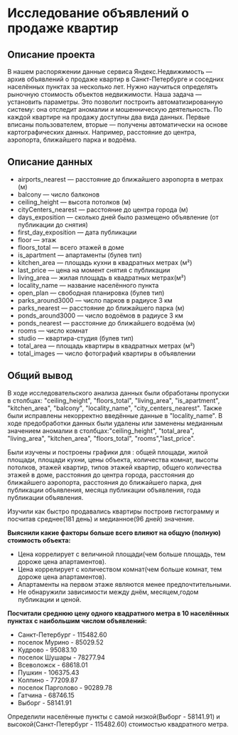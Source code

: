 # Исследование объявлений о продаже квартир
## Описание проекта
В нашем распоряжении данные сервиса Яндекс.Недвижимость — архив объявлений о продаже квартир в Санкт-Петербурге и соседних населённых пунктах за несколько лет. Нужно научиться определять рыночную стоимость объектов недвижимости. Наша задача — установить параметры. Это позволит построить автоматизированную систему: она отследит аномалии и мошенническую деятельность. По каждой квартире на продажу доступны два вида данных. Первые вписаны пользователем, вторые — получены автоматически на основе картографических данных. Например, расстояние до центра, аэропорта, ближайшего парка и водоёма.
## Описание данных
- airports_nearest — расстояние до ближайшего аэропорта в метрах (м)
- balcony — число балконов
- ceiling_height — высота потолков (м)
- cityCenters_nearest — расстояние до центра города (м)
- days_exposition — сколько дней было размещено объявление (от публикации до снятия)
- first_day_exposition — дата публикации
- floor — этаж
- floors_total — всего этажей в доме
- is_apartment — апартаменты (булев тип)
- kitchen_area — площадь кухни в квадратных метрах (м²)
- last_price — цена на момент снятия с публикации
- living_area — жилая площадь в квадратных метрах(м²)
- locality_name — название населённого пункта
- open_plan — свободная планировка (булев тип)
- parks_around3000 — число парков в радиусе 3 км
- parks_nearest — расстояние до ближайшего парка (м)
- ponds_around3000 — число водоёмов в радиусе 3 км
- ponds_nearest — расстояние до ближайшего водоёма (м)
- rooms — число комнат
- studio — квартира-студия (булев тип)
- total_area — площадь квартиры в квадратных метрах (м²)
- total_images — число фотографий квартиры в объявлении

## Общий вывод
В ходе исследовательского анализа данных были обработаны пропуски в столбцах: "ceiling_height", "floors_total", "living_area", "is_apartment", "kitchen_area", "balcony", "locality_name", "city_сenters_nearest". Также были исправлены некорректно введённые данные в "locality_name". В ходе предобработки данных были удалены или заменены медианным значением аномалии в столбцах:"ceiling_height", "total_area", "living_area", "kitchen_area", "floors_total", "rooms","last_price".

Были изучены и построены графики для : общей площади, жилой площади, площади кухни, цены объекта, количества комнат, высоты потолков, этажей квартир, типов этажей квартир, общего количества этажей в доме, расстояния до центра города, расстояния до ближайшего аэропорта, расстояния до ближайшего парка, дня публикации объявления, месяца публикации объявления, года публикации объявления.

Изучили как быстро продавались квартиры построив гистограмму и посчитав среднее(181 день) и медианное(96 дней) значение.

**Выяснили какие факторы больше всего влияют на общую (полную) стоимость объекта:**
- Цена коррелирует с величиной площади(чем больше площадь, тем дороже цена апартаментов).
- Цена коррелирует с количеством комнат(чем больше комнат, тем дороже цена апартаментов).
- Апартаменты на первом этаже являются менее предпочтительными.
- Не обнаружили зависимости между днём, месяцем,годом публикации и ценой.
  
**Посчитали среднюю цену одного квадратного метра в 10 населённых пунктах с наибольшим числом объявлений:**
- Санкт-Петербург - 115482.60
- поселок Мурино - 85029.52
- Кудрово - 95083.10
- поселок Шушары - 78277.94
- Всеволожск - 68618.01
- Пушкин - 106375.43
- Колпино - 77209.87
- поселок Парголово - 90289.78
- Гатчина - 68746.15
- Выборг - 58141.91

Определили населённые пункты с самой низкой(Выборг - 58141.91) и высокой(Санкт-Петербург - 115482.60) стоимостью квадратного метра.
